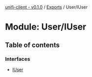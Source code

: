 [unifi-client - v0.1.0](../README.md) / [Exports](../modules.md) / User/IUser

# Module: User/IUser

## Table of contents

### Interfaces

- [IUser](../interfaces/user_iuser.iuser.md)
